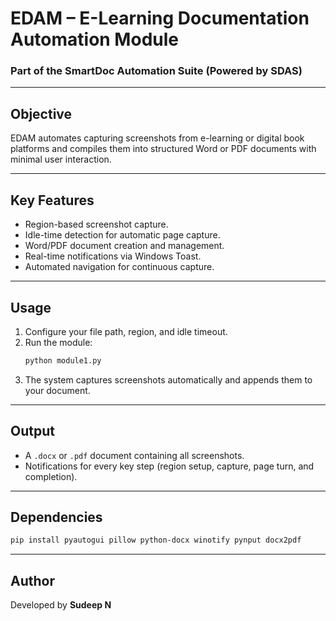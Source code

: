 # EDAM – E-Learning Documentation Automation Module

### Part of the SmartDoc Automation Suite (Powered by SDAS)

---

##  Objective
EDAM automates capturing screenshots from e-learning or digital book platforms and compiles them into structured Word or PDF documents with minimal user interaction.

---

## Key Features
- Region-based screenshot capture.
- Idle-time detection for automatic page capture.
- Word/PDF document creation and management.
- Real-time notifications via Windows Toast.
- Automated navigation for continuous capture.

---

## Usage
1. Configure your file path, region, and idle timeout.
2. Run the module:
   ```bash
   python module1.py
   ```
3. The system captures screenshots automatically and appends them to your document.

---

## Output
- A `.docx` or `.pdf` document containing all screenshots.
- Notifications for every key step (region setup, capture, page turn, and completion).

---

##  Dependencies
```bash
pip install pyautogui pillow python-docx winotify pynput docx2pdf
```

---

##  Author
Developed by **Sudeep N**
